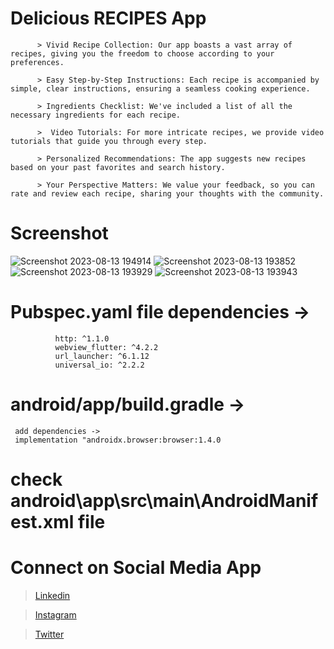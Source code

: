 # Delicious RECIPES App 
          > Vivid Recipe Collection: Our app boasts a vast array of recipes, giving you the freedom to choose according to your preferences.
          
          > Easy Step-by-Step Instructions: Each recipe is accompanied by simple, clear instructions, ensuring a seamless cooking experience.
          
          > Ingredients Checklist: We've included a list of all the necessary ingredients for each recipe.
          
          >  Video Tutorials: For more intricate recipes, we provide video tutorials that guide you through every step.
          
          > Personalized Recommendations: The app suggests new recipes based on your past favorites and search history.  
          
          > Your Perspective Matters: We value your feedback, so you can rate and review each recipe, sharing your thoughts with the community.

# Screenshot

![Screenshot 2023-08-13 194914](https://github.com/amitasj7/Delicious-Kitchen-An-Exciting-Recipe-App/assets/100951495/da36414e-8ffa-4828-81b2-a08f993ae194)
![Screenshot 2023-08-13 193852](https://github.com/amitasj7/Delicious-Kitchen-An-Exciting-Recipe-App/assets/100951495/8a151f19-38d2-4746-9288-f77679756b0d)
![Screenshot 2023-08-13 193929](https://github.com/amitasj7/Delicious-Kitchen-An-Exciting-Recipe-App/assets/100951495/78736e61-3c44-466e-bd87-83bebaaa25e9)
![Screenshot 2023-08-13 193943](https://github.com/amitasj7/Delicious-Kitchen-An-Exciting-Recipe-App/assets/100951495/27aba0a2-ec6b-4f0d-b32d-6a58825a95d4)


# Pubspec.yaml file dependencies -> 
              http: ^1.1.0
              webview_flutter: ^4.2.2
              url_launcher: ^6.1.12
              universal_io: ^2.2.2
            
  

# android/app/build.gradle -> 
     add dependencies ->
     implementation "androidx.browser:browser:1.4.0

# check android\app\src\main\AndroidManifest.xml file 




# Connect on Social Media App
> [Linkedin](https://www.linkedin.com/in/amit-asj-184729213/)

> [Instagram](https://www.instagram.com/amit.asj.7/)

> [Twitter]( https://twitter.com/amit_asj)
